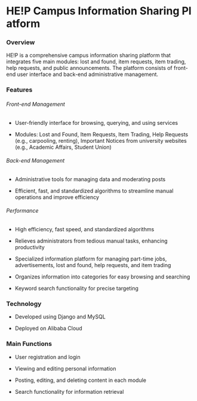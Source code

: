 # HE!P Campus Information Sharing Platform

### Overview

HE!P is a comprehensive campus information sharing platform that integrates five main modules: lost and found, item requests, item trading, help requests, and public announcements. The platform consists of front-end user interface and back-end administrative management.

### Features

###### Front-end Management

- User-friendly interface for browsing, querying, and using services

- Modules: Lost and Found, Item Requests, Item Trading, Help Requests (e.g., carpooling, renting), Important Notices from university websites (e.g., Academic Affairs, Student Union)

###### Back-end Management

- Administrative tools for managing data and moderating posts

- Efficient, fast, and standardized algorithms to streamline manual operations and improve efficiency

###### Performance

- High efficiency, fast speed, and standardized algorithms

- Relieves administrators from tedious manual tasks, enhancing productivity

- Specialized information platform for managing part-time jobs, advertisements, lost and found, help requests, and item trading

- Organizes information into categories for easy browsing and searching

- Keyword search functionality for precise targeting

### Technology

- Developed using Django and MySQL

- Deployed on Alibaba Cloud

### Main Functions

- User registration and login

- Viewing and editing personal information

- Posting, editing, and deleting content in each module

- Search functionality for information retrieval
